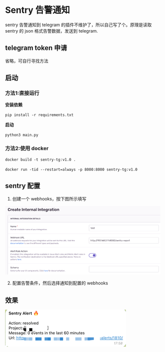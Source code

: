 # Sentry 告警通知
sentry 告警通知到 telegram 的插件不维护了，所以自己写了个。原理是读取 sentry 的 json 格式告警数据，发送到 telegram.
## telegram token 申请
省略，可自行寻找方法
## 启动
### 方法1:直接运行
**安装依赖**

`pip install -r requirements.txt`

**启动**

`python3 main.py`

### 方法2:使用 docker
```
docker build -t sentry-tg:v1.0 .

docker run -tid --restart=always -p 8000:8000 sentry-tg:v1.0
```

## sentry 配置

1. 创建一个 webhooks，按下图所示填写

![img_1.png](docs%2Fimages%2Fimg_1.png)

2. 配置告警条件，然后选择通知到配置的 webhooks 

## 效果
![img_4.png](docs%2Fimages%2Fimg_4.png)
